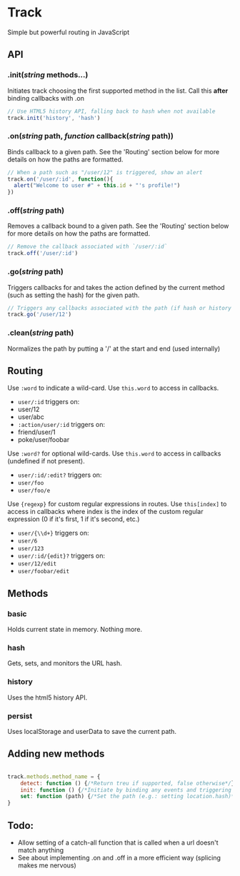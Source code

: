 # Track
Simple but powerful routing in JavaScript


## API
### .**init**(*string* methods...)
Initiates track choosing the first supported method in the list. Call this **after** binding callbacks with .on

````js
// Use HTML5 history API, falling back to hash when not available
track.init('history', 'hash')
````

### .**on**(*string* path, *function* callback(*string* path))
Binds callback to a given path. See the 'Routing' section below for more details on how the paths are formatted.

````js
// When a path such as "/user/12" is triggered, show an alert
track.on('/user/:id', function(){
  alert("Welcome to user #" + this.id + "'s profile!")
})
````

### .**off**(*string* path)
Removes a callback bound to a given path. See the 'Routing' section below for more details on how the paths are formatted.

````js
// Remove the callback associated with `/user/:id`
track.off('/user/:id')
````

### .**go**(*string* path)
Triggers callbacks for and takes the action defined by the current method (such as setting the hash) for the given path.

````js
// Triggers any callbacks associated with the path (if hash or history methods are present, the url is set for example).
track.go('/user/12')
````

### .**clean**(*string* path)
Normalizes the path by putting a '/' at the start and end (used internally)


## Routing
Use `:word` to indicate a wild-card. Use `this.word` to access in callbacks.

* `user/:id` triggers on:
 * user/12
 * user/abc
* `:action/user/:id` triggers on:
 * friend/user/1
 * poke/user/foobar

Use `:word?` for optional wild-cards. Use `this.word` to access in callbacks (undefined if not present).

* `user/:id/:edit?` triggers on:
 * `user/foo`
 * `user/foo/e`

Use `{regexp}` for custom regular expressions in routes. Use `this[index]` to access in callbacks where index is the index of the custom regular expression (0 if it's first, 1 if it's second, etc.)

* `user/{\\d+}` triggers on:
 * `user/6`
 * `user/123`
* `user/:id/{edit}?` triggers on:
 * `user/12/edit`
 * `user/foobar/edit`


## Methods
### basic
Holds current state in memory. Nothing more.

### hash
Gets, sets, and monitors the URL hash.

### history
Uses the html5 history API.

### persist
Uses localStorage and userData to save the current path.


## Adding new methods

````js

track.methods.method_name = {
    detect: function () {/*Return treu if supported, false otherwise*/},
    init: function () {/*Initiate by binding any events and triggering the first path*/},
    set: function (path) {/*Set the path (e.g.: setting location.hash)*/}
}

````


## Todo:

* Allow setting of a catch-all function that is called when a url doesn't match anything
* See about implementing .on and .off in a more efficient way (splicing makes me nervous)